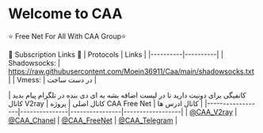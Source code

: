 # Welcome to CAA 

⭐️ Free Net For All With CAA Group⭐️

🔗 Subscription Links 🔗
| Protocols | Links |
|----------|----------|
| Shadowsocks: | https://raw.githubusercontent.com/Moein36911/Caa/main/shadowsocks.txt | 
| Vmess: | در دست ساخت |

کانفیگی برای دونیت دارید تا در لیست اضافه بشه به ای دی بنده در تلگرام پیام بدید 
| کانال V2ray | کانال اصلی | پروژه CAA Free Net | کانال ادرس ها |
|------------------|---------------|----------------|------------------|
| [@CAA_V2ray](https://t.me/caa_v2ray/) | [@CAA_Chanel](https://t.me/caa_chanel/) | [@CAA_FreeNet](https://t.me/caa_freenet) | [@CAA_Telegram](https://t.me/caa_telegram/) |
